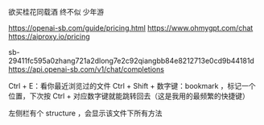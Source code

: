 欲买桂花同载酒 终不似 少年游

https://openai-sb.com/guide/pricing.html
https://www.ohmygpt.com/chat
https://aiproxy.io/pricing


sb-29411fc595a0zhang721a2dlong7e2c92qiangbb84e8212713e0cd9b44181d
https://api.openai-sb.com/v1/chat/completions


Ctrl + E：看你最近浏览过的文件
Ctrl + Shift + 数字键：bookmark ，标记一个位置，下次按 Ctrl + 对应数字键就能跳转回去（这是我用的最频繁的快捷键）

左侧栏有个 structure ，会显示该文件下所有方法
